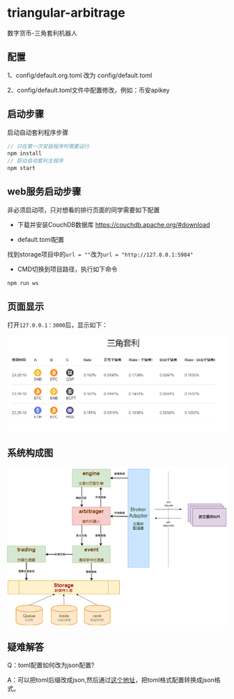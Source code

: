 # triangular-arbitrage
数字货币-三角套利机器人


## 配置
1、config/default.org.toml 改为 config/default.toml

2、config/default.toml文件中配置修改，例如：币安apikey

## 启动步骤
启动自动套利程序步骤

```js
// 只在第一次安装程序时需要运行
npm install
// 启动自动套利主程序
npm start
```

## web服务启动步骤

非必须启动项，只对想看的排行页面的同学需要如下配置

- 下载并安装CouchDB数据库
https://couchdb.apache.org/#download

- default.toml配置

找到storage项目中的`url = ""`改为`url = "http://127.0.0.1:5984"`

- CMD切换到项目路径，执行如下命令
```js
npm run ws
```

## 页面显示
打开`127.0.0.1：3000`后，显示如下：
<p align="center"><img src="assets/webui.png"></p>

## 系统构成图
<p align="center"><img src="assets/diagram.png"></p>

## 疑难解答

Q：toml配置如何改为json配置?

A：可以把toml后缀改成json,然后通过[这个地址](https://toml-to-json.matiaskorhonen.fi/)，把toml格式配置转换成json格式。